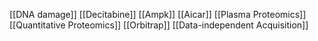 [[DNA damage]]
[[Decitabine]]
[[Ampk]]
[[Aicar]]
[[Plasma Proteomics]]
[[Quantitative Proteomics]]
[[Orbitrap]]
[[Data-independent Acquisition]]
